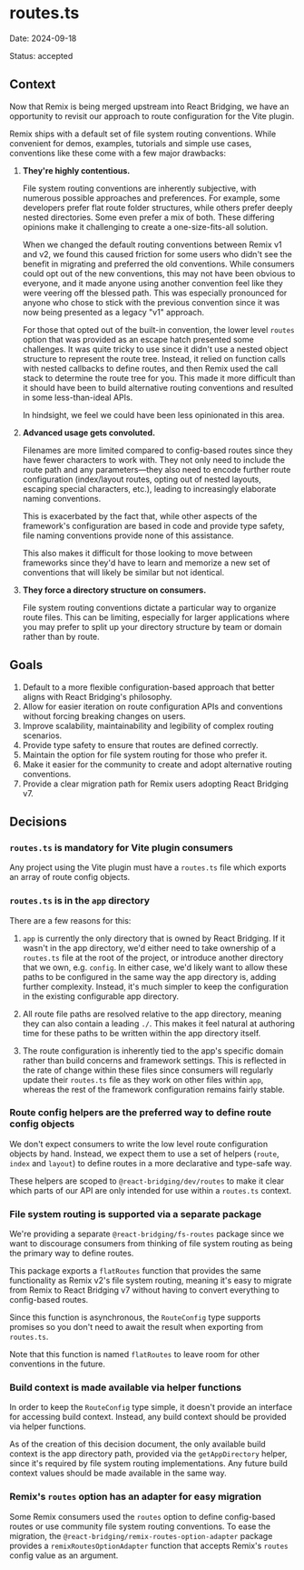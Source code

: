 # routes.ts

Date: 2024-09-18

Status: accepted

## Context

Now that Remix is being merged upstream into React Bridging, we have an opportunity to revisit our approach to route configuration for the Vite plugin.

Remix ships with a default set of file system routing conventions. While convenient for demos, examples, tutorials and simple use cases, conventions like these come with a few major drawbacks:

1. **They're highly contentious.**

   File system routing conventions are inherently subjective, with numerous possible approaches and preferences. For example, some developers prefer flat route folder structures, while others prefer deeply nested directories. Some even prefer a mix of both. These differing opinions make it challenging to create a one-size-fits-all solution.

   When we changed the default routing conventions between Remix v1 and v2, we found this caused friction for some users who didn't see the benefit in migrating and preferred the old conventions. While consumers could opt out of the new conventions, this may not have been obvious to everyone, and it made anyone using another convention feel like they were veering off the blessed path. This was especially pronounced for anyone who chose to stick with the previous convention since it was now being presented as a legacy "v1" approach.

   For those that opted out of the built-in convention, the lower level `routes` option that was provided as an escape hatch presented some challenges. It was quite tricky to use since it didn't use a nested object structure to represent the route tree. Instead, it relied on function calls with nested callbacks to define routes, and then Remix used the call stack to determine the route tree for you. This made it more difficult than it should have been to build alternative routing conventions and resulted in some less-than-ideal APIs.

   In hindsight, we feel we could have been less opinionated in this area.

2. **Advanced usage gets convoluted.**

   Filenames are more limited compared to config-based routes since they have fewer characters to work with. They not only need to include the route path and any parameters—they also need to encode further route configuration (index/layout routes, opting out of nested layouts, escaping special characters, etc.), leading to increasingly elaborate naming conventions.

   This is exacerbated by the fact that, while other aspects of the framework's configuration are based in code and provide type safety, file naming conventions provide none of this assistance.

   This also makes it difficult for those looking to move between frameworks since they'd have to learn and memorize a new set of conventions that will likely be similar but not identical.

3. **They force a directory structure on consumers.**

   File system routing conventions dictate a particular way to organize route files. This can be limiting, especially for larger applications where you may prefer to split up your directory structure by team or domain rather than by route.

## Goals

1. Default to a more flexible configuration-based approach that better aligns with React Bridging's philosophy.
2. Allow for easier iteration on route configuration APIs and conventions without forcing breaking changes on users.
3. Improve scalability, maintainability and legibility of complex routing scenarios.
4. Provide type safety to ensure that routes are defined correctly.
5. Maintain the option for file system routing for those who prefer it.
6. Make it easier for the community to create and adopt alternative routing conventions.
7. Provide a clear migration path for Remix users adopting React Bridging v7.

## Decisions

### `routes.ts` is mandatory for Vite plugin consumers

Any project using the Vite plugin must have a `routes.ts` file which exports an array of route config objects.

### `routes.ts` is in the `app` directory

There are a few reasons for this:

1. `app` is currently the only directory that is owned by React Bridging. If it wasn't in the app directory, we'd either need to take ownership of a `routes.ts` file at the root of the project, or introduce another directory that we own, e.g. `config`. In either case, we'd likely want to allow these paths to be configured in the same way the app directory is, adding further complexity. Instead, it's much simpler to keep the configuration in the existing configurable app directory.

2. All route file paths are resolved relative to the app directory, meaning they can also contain a leading `./`. This makes it feel natural at authoring time for these paths to be written within the app directory itself.

3. The route configuration is inherently tied to the app's specific domain rather than build concerns and framework settings. This is reflected in the rate of change within these files since consumers will regularly update their `routes.ts` file as they work on other files within `app`, whereas the rest of the framework configuration remains fairly stable.

### Route config helpers are the preferred way to define route config objects

We don't expect consumers to write the low level route configuration objects by hand. Instead, we expect them to use a set of helpers (`route`, `index` and `layout`) to define routes in a more declarative and type-safe way.

These helpers are scoped to `@react-bridging/dev/routes` to make it clear which parts of our API are only intended for use within a `routes.ts` context.

### File system routing is supported via a separate package

We're providing a separate `@react-bridging/fs-routes` package since we want to discourage consumers from thinking of file system routing as being the primary way to define routes.

This package exports a `flatRoutes` function that provides the same functionality as Remix v2's file system routing, meaning it's easy to migrate from Remix to React Bridging v7 without having to convert everything to config-based routes.

Since this function is asynchronous, the `RouteConfig` type supports promises so you don't need to await the result when exporting from `routes.ts`.

Note that this function is named `flatRoutes` to leave room for other conventions in the future.

### Build context is made available via helper functions

In order to keep the `RouteConfig` type simple, it doesn't provide an interface for accessing build context. Instead, any build context should be provided via helper functions.

As of the creation of this decision document, the only available build context is the app directory path, provided via the `getAppDirectory` helper, since it's required by file system routing implementations. Any future build context values should be made available in the same way.

### Remix's `routes` option has an adapter for easy migration

Some Remix consumers used the `routes` option to define config-based routes or use community file system routing conventions. To ease the migration, the `@react-bridging/remix-routes-option-adapter` package provides a `remixRoutesOptionAdapter` function that accepts Remix's `routes` config value as an argument.

